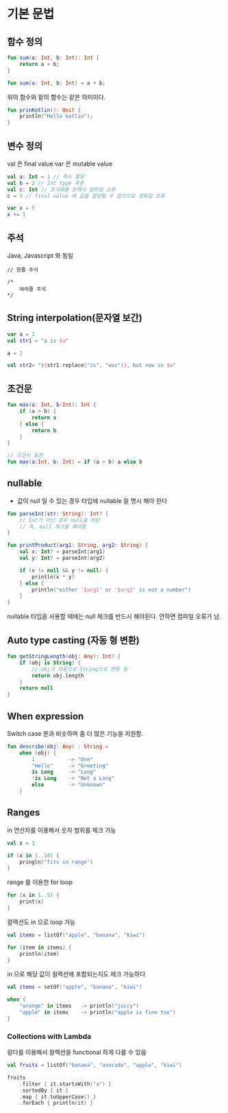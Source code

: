 # 기본 문법

## 함수 정의

```kotlin
fun sum(a: Int, b: Int): Int {
    return a + b;
}

fun sum(a: Int, b: Int) = a + b;
```

위의 함수와 밑의 함수는 같은 의미이다.

```kotlin
fun prinKotlin(): Unit {
    println("Hello kotlin");
}
```

## 변수 정의

val 은 final value
var 은 mutable value

```kotlin
val a: Int = 1 // 즉시 할당
val b = 2 // Int type 추론
val c: Int // 초기화를 안해서 컴파일 오류
c = 3 // final value 에 값을 할당할 수 없으므로 컴파일 오류

var x = 5
x += 1
```

## 주석

Java, Javascript 와 동일

```
// 한줄 주석

/*
    여러줄 주석
*/
```

## String interpolation(문자열 보간)

```kotlin
var a = 1
val str1 = "a is $a"

a = 2

val str2= "${str1.replace("is", "was")}, but now is $a"
```

## 조건문

```kotlin
fun max(a: Int, b:Int): Int {
    if (a > b) {
        return a
    } else {
        return b
    }
}

// 조건식 표현
fun max(a:Int, b: Int) = if (a > b) a else b
```

## nullable

-   값이 null 일 수 있는 경우 타입에 nullable 을 명시 해야 한다

```kotlin
fun parseInt(str: String): Int? {
    // Int가 아닌 경우 null을 리턴
    // 즉, null 체크를 해야함
}

fun printProduct(arg1: String, arg2: String) {
    val x: Int? = parseInt(arg1)
    val y: Int? = parseInt(arg2)

    if (x != null && y != null) {
        println(x * y)
    } else {
        println("either '$arg1' or '$arg2' is not a number")
    }
}
```

nullable 타입을 사용할 때에는 null 체크를 반드시 해야된다. 안하면 컴파일 오류가 남.

## Auto type casting (자동 형 변환)

```kotlin
fun getStringLength(obj: Any): Int? {
    if (obj is String) {
        // obj가 자동으로 String으로 변환 됨
        return obj.length
    }
    return null
}
```

## When expression

Switch case 문과 비슷하며 좀 더 많은 기능을 지원함.

```kotlin
fun describe(obj: Any) : String =
    when (obj) {
        1           -> "One"
        "Hello"     -> "Greeting"
        is Long     -> "Long"
        !is Long    -> "Not a Long"
        else        -> "Unknown"
    }
```

## Ranges

in 연산자를 이용해서 숫자 범위를 체크 가능

```kotlin
val x = 3

if (x in 1..10) {
    pringln("fits in range")
}
```

range 를 이용한 for loop

```kotlin
for (x in 1..5) {
    print(x)
}
```

컬렉션도 in 으로 loop 가능

```kotlin
val items = listOf("apple", "banana", "kiwi")

for (item in items) {
    println(item)
}
```

in 으로 해당 값이 컬렉션에 포함되는지도 체크 가능하다

```kotlin
val items = setOf("apple", "banana", "kiwi")

when {
    "orange" in items   -> println("juicy")
    "apple" in items    -> println("apple is fine too")
}
```

### Collections with Lambda

람다를 이용해서 컬렉션을 functional 하게 다를 수 있음

```kotlin
val fruits = listOf("banana", "avocado", "apple", "kiwi")

fruits
    .filter { it.startsWith("a") }
    .sortedBy { it }
    .map { it.toUpperCase() }
    .forEach { println(it) }
```
